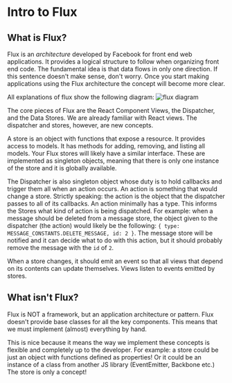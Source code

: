 # Intro to Flux
## What is Flux?
Flux is an _architecture_ developed by Facebook for front end web
applications. It provides a logical structure to follow when organizing
front end code. The fundamental idea is that data flows in only one
direction. If this sentence doesn't make sense, don't worry. Once you
start making applications using the Flux architecture the concept will
become more clear.

All explanations of flux show the following diagram:
![flux diagram](flux-diagram.png)

The core pieces of Flux are the React Component Views, the Dispatcher,
and the Data Stores. We are already familiar with React views. The
dispatcher and stores, however, are new concepts.

A store is an object with functions that expose a resource. It provides access to models. It
has methods for adding, removing, and listing all models. Your Flux
stores will likely have a similar interface. These are implemented as
singleton objects, meaning that there is only one instance of the store
and it is globally available.

The Dispatcher is also singleton object whose duty is to hold callbacks and
trigger them all when an action occurs. An action is something that
would change a store. Strictly speaking: the action is the object that
the dispatcher passes to all of its callbacks. An action minimally has a
type. This informs the Stores what kind of action is being dispatched.
For example: when a message should be deleted from a message store, the
object given to the dispatcher (the action) would likely be the
following: `{ type: MESSAGE_CONSTANTS.DELETE_MESSAGE, id: 2 }`. The
message store will be notified and it can decide what to do with this
action, but it should probably remove the message with the `id` of `2`.

When a store changes, it should emit an event so that all views that
depend on its contents can update themselves. Views listen to events
emitted by stores.

## What isn't Flux?

Flux is NOT a framework, but an application architecture or pattern. Flux doesn't provide base
classes for all the key components. This means that we must implement
(almost) everything by hand.

This is nice because it means the way we implement these concepts is
flexible and completely up to the developer. For example: a store could
be just an object with functions defined as properties! Or it could be an instance of a class from another JS library (EventEmitter, Backbone etc.) The store is only a concept!
